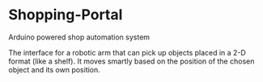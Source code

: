 # Shopping-Portal
Arduino powered shop automation system

The interface for a robotic arm that can pick up objects placed in a 2-D format (like a shelf). It moves smartly based on the position of the chosen object and its own position.
